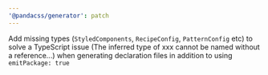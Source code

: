 ```yaml
---
'@pandacss/generator': patch
---
```


Add missing types (`StyledComponents`, `RecipeConfig`, `PatternConfig` etc) to solve a TypeScript issue (The inferred
type of xxx cannot be named without a reference...) when generating declaration files in addition to using
`emitPackage: true`

